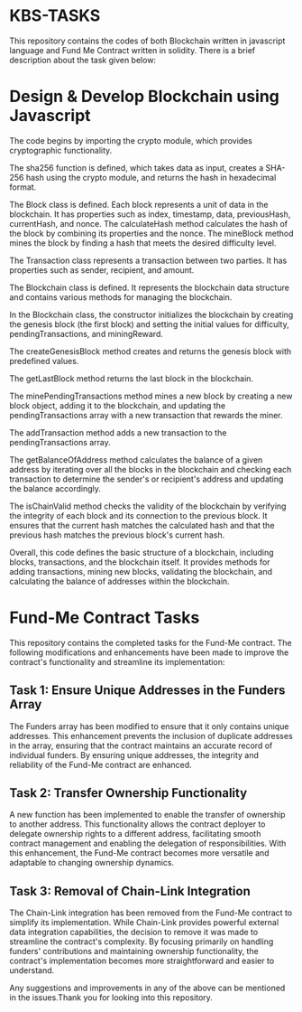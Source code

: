 # KBS-TASKS
This repository contains the codes of both Blockchain written in javascript language and Fund Me Contract written in solidity. There is a brief description about the task given below:


# Design & Develop Blockchain using Javascript
The code begins by importing the crypto module, which provides cryptographic functionality.

The sha256 function is defined, which takes data as input, creates a SHA-256 hash using the crypto module, and returns the hash in hexadecimal format.

The Block class is defined. Each block represents a unit of data in the blockchain. It has properties such as index, timestamp, data, previousHash, currentHash, and nonce. The calculateHash method calculates the hash of the block by combining its properties and the nonce. The mineBlock method mines the block by finding a hash that meets the desired difficulty level.

The Transaction class represents a transaction between two parties. It has properties such as sender, recipient, and amount.

The Blockchain class is defined. It represents the blockchain data structure and contains various methods for managing the blockchain.

In the Blockchain class, the constructor initializes the blockchain by creating the genesis block (the first block) and setting the initial values for difficulty, pendingTransactions, and miningReward.

The createGenesisBlock method creates and returns the genesis block with predefined values.

The getLastBlock method returns the last block in the blockchain.

The minePendingTransactions method mines a new block by creating a new block object, adding it to the blockchain, and updating the pendingTransactions array with a new transaction that rewards the miner.

The addTransaction method adds a new transaction to the pendingTransactions array.

The getBalanceOfAddress method calculates the balance of a given address by iterating over all the blocks in the blockchain and checking each transaction to determine the sender's or recipient's address and updating the balance accordingly.

The isChainValid method checks the validity of the blockchain by verifying the integrity of each block and its connection to the previous block. It ensures that the current hash matches the calculated hash and that the previous hash matches the previous block's current hash.

Overall, this code defines the basic structure of a blockchain, including blocks, transactions, and the blockchain itself. It provides methods for adding transactions, mining new blocks, validating the blockchain, and calculating the balance of addresses within the blockchain.




# Fund-Me Contract Tasks
This repository contains the completed tasks for the Fund-Me contract. The following modifications and enhancements have been made to improve the contract's functionality and streamline its implementation:

## Task 1: Ensure Unique Addresses in the Funders Array
The Funders array has been modified to ensure that it only contains unique addresses. This enhancement prevents the inclusion of duplicate addresses in the array, ensuring that the contract maintains an accurate record of individual funders. By ensuring unique addresses, the integrity and reliability of the Fund-Me contract are enhanced.

## Task 2: Transfer Ownership Functionality
A new function has been implemented to enable the transfer of ownership to another address. This functionality allows the contract deployer to delegate ownership rights to a different address, facilitating smooth contract management and enabling the delegation of responsibilities. With this enhancement, the Fund-Me contract becomes more versatile and adaptable to changing ownership dynamics.

## Task 3: Removal of Chain-Link Integration
The Chain-Link integration has been removed from the Fund-Me contract to simplify its implementation. While Chain-Link provides powerful external data integration capabilities, the decision to remove it was made to streamline the contract's complexity. By focusing primarily on handling funders' contributions and maintaining ownership functionality, the contract's implementation becomes more straightforward and easier to understand.

Any suggestions and improvements in any of the above can be mentioned in the issues.Thank you for looking into this repository.
